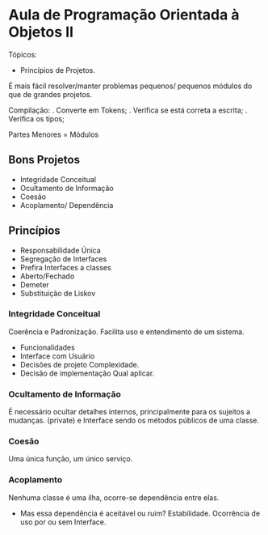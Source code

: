 # Aula de Programação Orientada à Objetos II

Tópicos:

* Princípios de Projetos.

É mais fácil resolver/manter problemas pequenos/ pequenos módulos do que de grandes projetos.

Compilação:
. Converte em Tokens;
. Verifica se está correta a escrita;
. Verifica os tipos;

Partes Menores = Módulos

## Bons Projetos

* Integridade Conceitual
* Ocultamento de Informação
* Coesão
* Acoplamento/ Dependência

## Princípios

* Responsabilidade Única
* Segregação de Interfaces
* Prefira Interfaces a classes
* Aberto/Fechado
* Demeter
* Substituição de Liskov

### Integridade Conceitual

Coerência e Padronização. Facilita uso e entendimento de um sistema.

* Funcionalidades
* Interface com Usuário
* Decisões de projeto
    Complexidade.
* Decisão de implementação
    Qual aplicar.

### Ocultamento de Informação

É necessário ocultar detalhes internos, principalmente para os sujeitos a mudanças. (private) e Interface sendo os métodos públicos de uma classe.

### Coesão

Uma única função, um único serviço.

### Acoplamento

Nenhuma classe é uma ilha, ocorre-se dependência entre elas.

* Mas essa dependência é aceitável ou ruim?
    Estabilidade.
    Ocorrência de uso por ou sem Interface.
